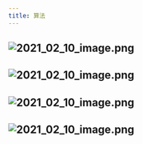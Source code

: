 ```yaml
---
title: 算法
---
```


## ![2021_02_10_image.png](https://cdn.logseq.com/%2F7aa8ab99-753a-4230-847b-43a1c3a3ef47e7f973d9-8c1e-44d3-8def-8dd40807d4322021_02_10_image.png?Expires=4766540764&Signature=UCptHEmooovTYzMwQa9gIIdvsBaz~3hgI5l4OiIN69Gw3nBwO6nSMTDj5nyu2H7zI7Pq7Xk320ZERnAhK60uN4A-ljGr-W2YexRumvR58i48H7Opyuq5pzUPIHPGFSmqfwtWtjlfM0~3OvNlD41El2P8Q4YZT~g-udllZNb3Y1YcBnIjv0j49SY8WX22WQnd3Qo10WDRHqFGIThhC8ApveLpOjEF6c8ckH28lGgMrksRYn3T4IV0fWyyZ1aoyxU01FMjb7rQpf64BAUXxLKHzpFBIbxhKZ4L8SfBskhgJBF2QV-5ktK3V8OtmgyquT-Sctzkfd1k4eLazayYUO4JTA__&Key-Pair-Id=APKAJE5CCD6X7MP6PTEA)
##
##
## ![2021_02_10_image.png](https://cdn.logseq.com/%2F7aa8ab99-753a-4230-847b-43a1c3a3ef47eb5a9705-ca4c-4a7d-97fa-bec60e36183d2021_02_10_image.png?Expires=4766540784&Signature=mfe72UaDzg3oH65WT56heZoZ82o4ouEyurm~k6577IJ7RtQwjj9tQVgBqbuwhBtrvRDkM8OAhGqppZulQCyUGCq3lS4cIGSsR14Pep8R78MMJu0EgzLk7Y93zLRgf2u96RIVakKsRGtV-mQMIGdY3mxmoUDGTLcBoYvv810GLsLzr77TtDXflKz5cxyRrqgE5rXQj2paBs-GvkACYDPjl2xP363MrCCo-xaeGbHY2weZJWUyNKScnWpA2naZSk7l5TFlRA5S6RYqXxcf0WVjK57PE8s~TpN650aHn5xjyU6o~VlJLvL73Do8R-IOd2ajbY-mXgZ7mIX~ZNLTKPONNw__&Key-Pair-Id=APKAJE5CCD6X7MP6PTEA)
##
##
## ![2021_02_10_image.png](https://cdn.logseq.com/%2F7aa8ab99-753a-4230-847b-43a1c3a3ef4786a80aee-5bc2-4080-983b-f2c42c2d94952021_02_10_image.png?Expires=4766540800&Signature=WgKTWENDyw3NbmzpM~S~ZF9oVBezx-J8itd1NL6qExpPjvoqpSuHIm5iMRwGPpfZUcaAKHuidnWvHjE6Nej9xWLpZr9vvd2j5z6BgiEoI4gRlA5mUAATPxMbyVDTx848B-isGDv8Aie62bXu3W4lVxenV1kI36z4Kc8XrW7KAwQP6skWrC~3eGRQQQ4mY1gL4Z-iSp~enu28C02yv3HPW9Z2F6eLk9zaF07xP3kEeZ8Mds6P3TbFz1RZ2mPIYedMln2l4KlLdUbXAtylzC~GE6jVcGSJaHOnZzNRFGgc9uqksGQ~ppUsE8PGPjn-yK~3OMxLS1ZhnJgBfT8aaTvMOA__&Key-Pair-Id=APKAJE5CCD6X7MP6PTEA)
##
##
## ![2021_02_10_image.png](https://cdn.logseq.com/%2F7aa8ab99-753a-4230-847b-43a1c3a3ef47f631de4f-6394-4955-a413-0b9e064854d32021_02_10_image.png?Expires=4766540812&Signature=UTuvygfXjE~GelK1SmnP4qKddJRRf26kIJhc5LXCqSyCXUNt9XlrmaHS8tkehcTw0iluQ1Z8ropX3FTFZZH4bLrDXIMycTXS2nbOao6zhlr2lrF~YW37pXJmsXlmhSgCL1cju0CiBNr1Jnk01o1Zb6Z273zx6dwUig7NZ6pJVDMV-wJSe4WJBLeyoHVG-SUq-ZJojU3oc5kISBHbjl63WmRdckZLpORXWHhczCutXJZowPB7uY5JTllzRK28tdqCaU70ef-qQ1p7KKOR-Lyyg35syktLX8ATHo55YJENUBaLRy3aUx~5KSMhdU18r5CYUT~O3Xe5~A86uOvUfSlkqA__&Key-Pair-Id=APKAJE5CCD6X7MP6PTEA)
##
##
##
##
##
